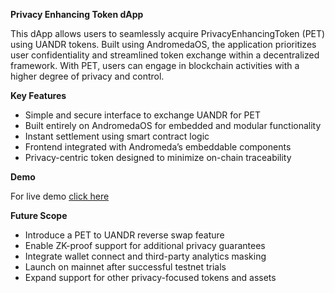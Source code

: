 **Privacy Enhancing Token dApp**

This dApp allows users to seamlessly acquire PrivacyEnhancingToken (PET) using UANDR tokens. Built using AndromedaOS, the application prioritizes user confidentiality and streamlined token exchange within a decentralized framework. With PET, users can engage in blockchain activities with a higher degree of privacy and control.

**Key Features**

* Simple and secure interface to exchange UANDR for PET
* Built entirely on AndromedaOS for embedded and modular functionality
* Instant settlement using smart contract logic
* Frontend integrated with Andromeda’s embeddable components
* Privacy-centric token designed to minimize on-chain traceability

**Demo**

For live demo [click here](https://embeddables.testnet.andromedaprotocol.io/galileo-4/Privacy-Enhancing-exchange)

**Future Scope**

* Introduce a PET to UANDR reverse swap feature
* Enable ZK-proof support for additional privacy guarantees
* Integrate wallet connect and third-party analytics masking
* Launch on mainnet after successful testnet trials
* Expand support for other privacy-focused tokens and assets
